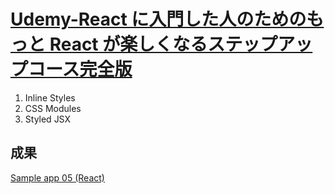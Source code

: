 # [Udemy-React に入門した人のためのもっと React が楽しくなるステップアップコース完全版](https://www.udemy.com/course/react_stepup/learn/lecture/24823340#overview)

1. Inline Styles
2. CSS Modules
3. Styled JSX

## 成果

[Sample app 05 (React)](https://o568g1.csb.app/)

